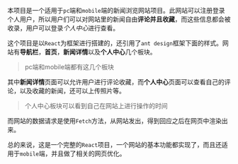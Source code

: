本项目是一个适用于`pc`端和`mobile`端的新闻浏览网站项目。此网站可以注册登录个人用户，所以用户们可以对网站里的新闻自由**评论并且收藏**，而这些信息都会被收录，用户可以登录*个人中心*进行查看。

这个项目是以`React`为框架进行搭建的，还引用了`ant design`框架下面的样式。网站有**导航栏**，**首页**，**新闻详情**以及**个人中心**几个板块。
>pc端和mobile端都有这几个板块

其中**新闻详情**页面可以允许用户进行评论收藏，而**个人中心**页面可以查看自己的评论，以及收藏的新闻，还可以上传照片等。
>个人中心板块可以看到自己在网站上进行操作的时间

而网站的数据请求是使用`Fetch`方法，从网站发出，得到回应之后在网页中渲染出来。

总的来说，这是一个完整的`React`项目，一个网站的基本功能都实现了，而且还适用于`mobile`端，并且做了相关的网页优化。
